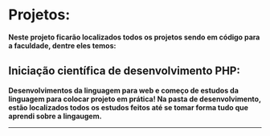 # Projetos:

**Neste projeto ficarão localizados todos os projetos sendo em código para a faculdade, dentre eles temos:**

## **Iniciação científica de desenvolvimento PHP:** 
**Desenvolvimentos da linguagem para web e começo de estudos da linguagem para colocar projeto em prática! Na pasta de desenvolvimento, estão localizados todos os estudos feitos até se tomar forma tudo que aprendi sobre a lingaugem.**

---